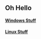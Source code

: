**Oh Hello**
-------------



#### <u>[**Windows Stuff**](https://github.com/mrgeppetto/Windows)<u>

#### <u>[**Linux Stuff**](https://github.com/mrgeppetto/Linux)<u>

<!--
**mrgeppetto/mrgeppetto** is a ✨ _special_ ✨ repository because its `README.md` (this file) appears on your GitHub profile.

Here are some ideas to get you started:

- 🔭 I’m currently working on ...
- 🌱 I’m currently learning ...
- 👯 I’m looking to collaborate on ...
- 🤔 I’m looking for help with ...
- 💬 Ask me about ...
- 📫 How to reach me: ...
- 😄 Pronouns: ...
- ⚡ Fun fact: ...
-->
